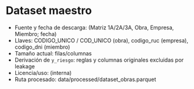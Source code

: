 # Dataset maestro
- Fuente y fecha de descarga: (Matriz 1A/2A/3A, Obra, Empresa, Miembro; fecha)
- Llaves: CODIGO_UNICO / COD_UNICO (obra), codigo_ruc (empresa), codigo_dni (miembro)
- Tamaño actual: filas/columnas
- Derivación de `y_riesgo`: reglas y columnas originales excluidas por leakage
- Licencia/uso: (interna)
- Ruta procesado: data/processed/dataset_obras.parquet
